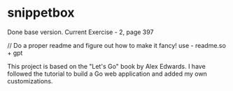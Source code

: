 # snippetbox

  Done base version.
  Current Exercise - 2, page 397

 // Do a proper readme and figure out how to make it fancy! use - readme.so + gpt

This project is based on the "Let's Go" book by Alex Edwards. 
I have followed the tutorial to build a Go web application and added my own customizations.
